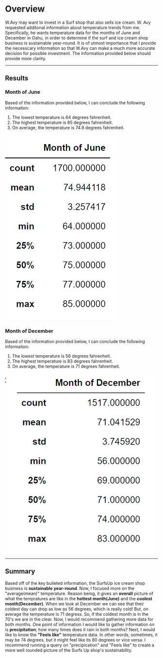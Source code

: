 # Overview #

W.Avy may want to invest in a Surf shop that also sells ice cream. W. Avy requested additonal information about temperature trends from me. Specifically, he wants temperature data for the months of June and December in Oahu, in order to determine if the surf and ice cream shop business is sustainable year-round. It is of utmost importance that I provide the necesscary information so that W.Avy can make a much more accurate decision for possible investment. The information provided below should provide more clarity.   

-----------------------------------------------------------------------------------------------------------------------------------------------------------------------

## Results ##

### Month of June ###

Based of the information provided below, I can conclude the following informaiton:

1. The lowest temperature is 64 degrees fahrenheit.
2. The highest temperature is 85 degrees fahrenheit.
3. On average, the temperature is 74.9 degrees fahrenheit.

![Surfs_Up](https://github.com/Aszeal/Surfs_Up/blob/main/Month%20of%20June.png)


### Month of December ###

Based of the information provided below, I can conclude the following informaiton:
1. The lowest temperature is 56 degrees fahrenheit.
2. The highest temperature is 83 degrees fahrenheit.
3. On average, the temperature is 71 degrees fahrenheit. 



![Surfs_Up](https://github.com/Aszeal/Surfs_Up/blob/main/Month%20of%20December.png)



-----------------------------------------------------------------------------------------------------------------------------------------------------------------------

## Summary ## 

Based off of the key bulleted information, the SurfsUp ice cream shop business is **sustainable year-round**. Now, I focused more on the "average(mean)" temperature. Reason being, it gives an **overall** picture of what the tempratures are like in the **hottest month(June)** and the **coolest month(December)**. When we look at December we can see that their coldest day can drop as low as 56 degrees, which is really cold! But, on average the temperature is 71 degress. So, if the coldest month is in the 70's we are in the clear. Now, I would recommend gathering more data for both months. One point of information I would like to gather information on is **precipitation**; how many times does it rain in both months? Next, I would like to know the **"Feels like"** temperature data. In other words, sometimes, it may be 74 degrees, but it might feel like its 80 degrees or vice versa. I recommend running a query on "precipication" and "Feels like" to create a more well rounded picture of the Surfs Up shop's sustainability. 
